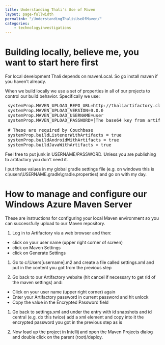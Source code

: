 ```yaml
---
title: Understanding Thali's Use of Maven
layout: page-fullwidth
permalink: "/UnderstandingThalisUseOfMaven/"
categories:
    - technologyinvestigations
---
```


# Building locally, believe me, you want to start here first

For local development Thali depends on mavenLocal. So go install maven if you haven't already.

When we build locally we use a set of properties in all of our projects to control our build behavior. Specifically we use:

<pre>
 systemProp.MAVEN_UPLOAD_REPO_URL=http://thaliartifactory.cloudapp.net/artifactory/libs-release-local
 systemProp.MAVEN_UPLOAD_VERSION=0.0.0
 systemProp.MAVEN_UPLOAD_USERNAME=user
 systemProp.MAVEN_UPLOAD_PASSWORD=[The base64 key from artifactory it should start with {DESede} and end with == (usually)]

 # These are required by Couchbase
 systemProp.buildListenerWithArtifacts = true
 systemProp.buildAndroidWithArtifacts = true
 systemProp.buildJavaWithArtifacts = true
</pre>


Feel free to put junk in USERNAME/PASSWORD. Unless you are publishing to artifactory you don't need it.

I put these values in my global gradle settings file (e.g. on windows this is c:\users\USERNAME\.gradle\gradle.properties) and go on with my day.

# How to manage and configure our Windows Azure Maven Server

These are instructions for configuring your local Maven environment so you can successfully upload to our Maven repository.

1. Log in to Artifactory via a web browser and then:
 * click on your user name (upper right corner of screen)
 * click on Maven Settings
 * click on Generate Settings

1. Go to c:\Users\[username]\.m2 and create a file called settings.xml and put in the content you got from the previous step

1. Go back to our Artifactory website (hit cancel if necessary to get rid of the maven settings) and:

 * Click on your user name (upper right corner) again
 * Enter your Artifactory password in current password and hit unlock
 * Copy the value in the Encrypted Password field

1. Go back to settings.xml and under the <server> entry with id snapshots and id central (e.g. do this twice) add a xml element <password></password> and copy into it the encrypted password you got in the previous step as is

1. Now load up the project in Intellij and open the Maven Projects dialog and double click on the parent (root)/deploy.
